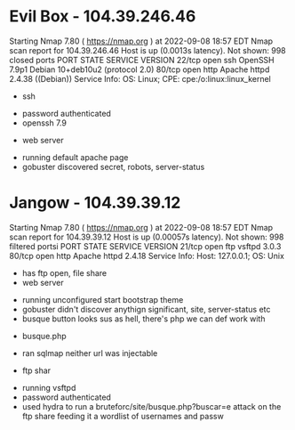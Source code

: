 # Evil Box - 104.39.246.46

Starting Nmap 7.80 ( https://nmap.org ) at 2022-09-08 18:57 EDT
Nmap scan report for 104.39.246.46
Host is up (0.0013s latency).
Not shown: 998 closed ports
PORT   STATE SERVICE VERSION
22/tcp open  ssh     OpenSSH 7.9p1 Debian 10+deb10u2 (protocol 2.0)
80/tcp open  http    Apache httpd 2.4.38 ((Debian))
Service Info: OS: Linux; CPE: cpe:/o:linux:linux_kernel

- ssh
* password authenticated
* openssh 7.9

- web server
* running default apache page
* gobuster discovered secret, robots, server-status

# Jangow - 104.39.39.12

Starting Nmap 7.80 ( https://nmap.org ) at 2022-09-08 18:57 EDT
Nmap scan report for 104.39.39.12
Host is up (0.00057s latency).
Not shown: 998 filtered portsi
PORT   STATE SERVICE VERSION
21/tcp open  ftp     vsftpd 3.0.3
80/tcp open  http    Apache httpd 2.4.18
Service Info: Host: 127.0.0.1; OS: Unix

- has ftp open, file share
- web server
* running unconfigured start bootstrap theme
* gobuster didn't discover anythign significant, site, server-status etc
* busque button looks sus as hell, there's php we can def work with

- busque.php
* ran sqlmap neither url was injectable

- ftp shar
* running vsftpd
* password authenticated
* used hydra to run a bruteforc/site/busque.php?buscar=e attack on the ftp share feeding it a wordlist of usernames and passw
